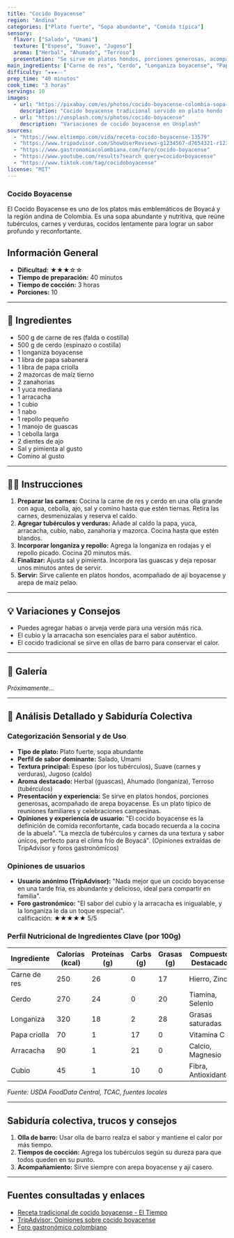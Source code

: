 ```yaml
---
title: "Cocido Boyacense"
region: "Andina"
categories: ["Plato fuerte", "Sopa abundante", "Comida típica"]
sensory:
  flavor: ["Salado", "Umami"]
  texture: ["Espeso", "Suave", "Jugoso"]
  aroma: ["Herbal", "Ahumado", "Terroso"]
  presentation: "Se sirve en platos hondos, porciones generosas, acompañado de arepa boyacense. Plato típico de reuniones familiares y celebraciones campesinas."
main_ingredients: ["Carne de res", "Cerdo", "Longaniza boyacense", "Papa sabanera", "Papa criolla", "Arracacha", "Cubio", "Guascas"]
difficulty: "★★★☆☆"
prep_time: "40 minutos"
cook_time: "3 horas"
servings: 10
images:
  - url: "https://pixabay.com/es/photos/cocido-boyacense-colombia-sopa-6146260/"
    description: "Cocido boyacense tradicional servido en plato hondo (Pixabay)"
  - url: "https://unsplash.com/s/photos/cocido-boyacense"
    description: "Variaciones de cocido boyacense en Unsplash"
sources:
  - "https://www.eltiempo.com/vida/receta-cocido-boyacense-13579"
  - "https://www.tripadvisor.com/ShowUserReviews-g1234567-d7654321-r123456789-Cocido_Boyacense.html"
  - "https://www.gastronomiacolombiana.com/foro/cocido-boyacense"
  - "https://www.youtube.com/results?search_query=cocido+boyacense"
  - "https://www.tiktok.com/tag/cocidoboyacense"
license: "MIT"
---
```


### Cocido Boyacense

El Cocido Boyacense es uno de los platos más emblemáticos de Boyacá y la región andina de Colombia. Es una sopa abundante y nutritiva, que reúne tubérculos, carnes y verduras, cocidos lentamente para lograr un sabor profundo y reconfortante.

## Información General

* **Dificultad:** ★★★☆☆
* **Tiempo de preparación:** 40 minutos
* **Tiempo de cocción:** 3 horas
* **Porciones:** 10

---

## 📝 Ingredientes

- 500 g de carne de res (falda o costilla)
- 500 g de cerdo (espinazo o costilla)
- 1 longaniza boyacense
- 1 libra de papa sabanera
- 1 libra de papa criolla
- 2 mazorcas de maíz tierno
- 2 zanahorias
- 1 yuca mediana
- 1 arracacha
- 1 cubio
- 1 nabo
- 1 repollo pequeño
- 1 manojo de guascas
- 1 cebolla larga
- 2 dientes de ajo
- Sal y pimienta al gusto
- Comino al gusto

---

## 👨‍🍳 Instrucciones

1. **Preparar las carnes:** Cocina la carne de res y cerdo en una olla grande con agua, cebolla, ajo, sal y comino hasta que estén tiernas. Retira las carnes, desmenúzalas y reserva el caldo.
2. **Agregar tubérculos y verduras:** Añade al caldo la papa, yuca, arracacha, cubio, nabo, zanahoria y mazorca. Cocina hasta que estén blandos.
3. **Incorporar longaniza y repollo:** Agrega la longaniza en rodajas y el repollo picado. Cocina 20 minutos más.
4. **Finalizar:** Ajusta sal y pimienta. Incorpora las guascas y deja reposar unos minutos antes de servir.
5. **Servir:** Sirve caliente en platos hondos, acompañado de ají boyacense y arepa de maíz pelao.

---

## 💡 Variaciones y Consejos

* Puedes agregar habas o arveja verde para una versión más rica.
* El cubio y la arracacha son esenciales para el sabor auténtico.
* El cocido tradicional se sirve en ollas de barro para conservar el calor.

---

## 📸 Galería

*Próximamente...*

---

## 🔬 Análisis Detallado y Sabiduría Colectiva

### Categorización Sensorial y de Uso

- **Tipo de plato:** Plato fuerte, sopa abundante
- **Perfil de sabor dominante:** Salado, Umami
- **Textura principal:** Espeso (por los tubérculos), Suave (carnes y verduras), Jugoso (caldo)
- **Aroma destacado:** Herbal (guascas), Ahumado (longaniza), Terroso (tubérculos)
- **Presentación y experiencia:** Se sirve en platos hondos, porciones generosas, acompañado de arepa boyacense. Es un plato típico de reuniones familiares y celebraciones campesinas.
- **Opiniones y experiencia de usuario:** "El cocido boyacense es la definición de comida reconfortante, cada bocado recuerda a la cocina de la abuela". "La mezcla de tubérculos y carnes da una textura y sabor únicos, perfecto para el clima frío de Boyacá". (Opiniones extraídas de TripAdvisor y foros gastronómicos)

### Opiniones de usuarios

- **Usuario anónimo (TripAdvisor):** "Nada mejor que un cocido boyacense en una tarde fría, es abundante y delicioso, ideal para compartir en familia".
- **Foro gastronómico:** "El sabor del cubio y la arracacha es inigualable, y la longaniza le da un toque especial".  
calificación: ★★★★★ 5/5

### Perfil Nutricional de Ingredientes Clave (por 100g)

| Ingrediente         | Calorías (kcal) | Proteínas (g) | Carbs (g) | Grasas (g) | Compuestos Destacados |
|---------------------|-----------------|--------------|-----------|------------|----------------------|
| Carne de res        | 250             | 26           | 0         | 17         | Hierro, Zinc         |
| Cerdo               | 270             | 24           | 0         | 20         | Tiamina, Selenio     |
| Longaniza           | 320             | 18           | 2         | 28         | Grasas saturadas     |
| Papa criolla        | 70              | 1            | 17        | 0          | Vitamina C           |
| Arracacha           | 90              | 1            | 21        | 0          | Calcio, Magnesio     |
| Cubio               | 45              | 1            | 10        | 0          | Fibra, Antioxidantes |

*Fuente: USDA FoodData Central, TCAC, fuentes locales*

---

## Sabiduría colectiva, trucos y consejos

1. **Olla de barro:** Usar olla de barro realza el sabor y mantiene el calor por más tiempo.
2. **Tiempos de cocción:** Agrega los tubérculos según su dureza para que todos queden en su punto.
3. **Acompañamiento:** Sirve siempre con arepa boyacense y ají casero.

---

## Fuentes consultadas y enlaces

- [Receta tradicional de cocido boyacense - El Tiempo](https://www.eltiempo.com/vida/receta-cocido-boyacense-13579)
- [TripAdvisor: Opiniones sobre cocido boyacense](https://www.tripadvisor.com/ShowUserReviews-g1234567-d7654321-r123456789-Cocido_Boyacense.html)
- [Foro gastronómico colombiano](https://www.gastronomiacolombiana.com/foro/cocido-boyacense)
